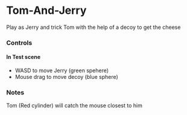 # Tom-And-Jerry
Play as Jerry and trick Tom with the help of a decoy to get the cheese

### Controls
#### In Test scene
- WASD to move Jerry (green spehere)
- Mouse drag to move decoy (blue sphere)

### Notes
Tom (Red cylinder) will catch the mouse closest to him
